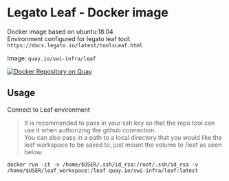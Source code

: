 Legato Leaf - Docker image
=================================

Docker image based on ubuntu:18.04<br>
Environment configured for legato leaf tool: `https://docs.legato.io/latest/toolsLeaf.html`

Image: `quay.io/swi-infra/leaf`

[![Docker Repository on Quay](https://quay.io/repository/swi-infra/leaf/status "Docker Repository on Quay")](https://quay.io/repository/swi-infra/leaf)

## Usage

Connect to Leaf environment

> It is recommended to pass in your ssh key so that the repo tool can use it when authorizing the github connection.<br>
> You can also pass in a path to a local directory that you would like the leaf workspace to be saved to, 
> just mount the volume to /leaf as seen below.

    docker run -it -v /home/$USER/.ssh/id_rsa:/root/.ssh/id_rsa -v /home/$USER/leaf_workspace:/leaf quay.io/swi-infra/leaf:latest

